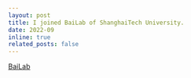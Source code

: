 ```yaml
---
layout: post
title: I joined BaiLab of ShanghaiTech University.
date: 2022-09
inline: true
related_posts: false
---
```

[BaiLab](https://bailab.siais.shanghaitech.edu.cn/)